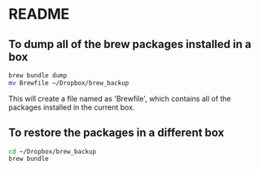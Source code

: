 # README

## To dump all of the brew packages installed in a box

```bash
brew bundle dump
mv Brewfile ~/Dropbox/brew_backup
```

This will create a file named as 'Brewfile', which contains all of the packages installed in the current box.


## To restore the packages in a different box

```bash
cd ~/Dropbox/brew_backup
brew bundle
```
